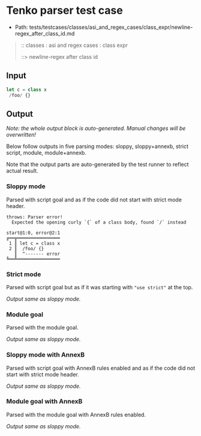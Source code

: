 # Tenko parser test case

- Path: tests/testcases/classes/asi_and_regex_cases/class_expr/newline-regex_after_class_id.md

> :: classes : asi and regex cases : class expr
>
> ::> newline-regex after class id

## Input

`````js
let c = class x 
 /foo/ {}
`````

## Output

_Note: the whole output block is auto-generated. Manual changes will be overwritten!_

Below follow outputs in five parsing modes: sloppy, sloppy+annexb, strict script, module, module+annexb.

Note that the output parts are auto-generated by the test runner to reflect actual result.

### Sloppy mode

Parsed with script goal and as if the code did not start with strict mode header.

`````
throws: Parser error!
  Expected the opening curly `{` of a class body, found `/` instead

start@1:0, error@2:1
╔══╦════════════════
 1 ║ let c = class x
 2 ║  /foo/ {}
   ║  ^------- error
╚══╩════════════════

`````

### Strict mode

Parsed with script goal but as if it was starting with `"use strict"` at the top.

_Output same as sloppy mode._

### Module goal

Parsed with the module goal.

_Output same as sloppy mode._

### Sloppy mode with AnnexB

Parsed with script goal with AnnexB rules enabled and as if the code did not start with strict mode header.

_Output same as sloppy mode._

### Module goal with AnnexB

Parsed with the module goal with AnnexB rules enabled.

_Output same as sloppy mode._
